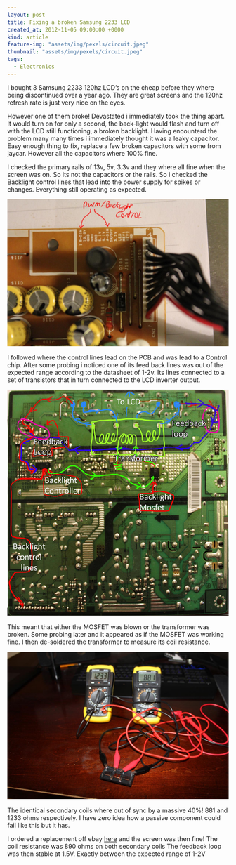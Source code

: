 ```yaml
---
layout: post
title: Fixing a broken Samsung 2233 LCD
created_at: 2012-11-05 09:00:00 +0000
kind: article
feature-img: "assets/img/pexels/circuit.jpeg"
thumbnail: "assets/img/pexels/circuit.jpeg"
tags:
  - Electronics
---
```

I bought 3 Samsung 2233 120hz LCD’s on the cheap before they where being discontinued over a year ago. They are great screens and the 120hz refresh rate is just very nice on the eyes.

However one of them broke! Devastated i immediately took the thing apart. It would turn on for only a second, the back-light would flash and turn off with the LCD still functioning, a broken backlight. Having encounterd the problem many many times i immediately thought it was a leaky capacitor. Easy enough thing to fix, replace a few broken capacitors with some from jaycar. However all the capacitors where 100% fine.

I checked the primary rails of 13v, 5v, 3.3v and they where all fine when the screen was on. So its not the capacitors or the rails. So i checked the Backlight control lines that lead into the power supply for spikes or changes. Everything still operating as expected.

![Backlight](/assets/img/posts/2012-11-05/Backlight.jpg)

I followed where the control lines lead on the PCB and was lead to a Control chip. After some probing i noticed one of its feed back lines was out of the expected range according to the datasheet of 1-2v. Its lines connected to a set of transistors that in turn connected to the LCD inverter output.

![Backlight outline](/assets/img/posts/2012-11-05/backlight_outline.jpg)

This meant that either the MOSFET was blown or the transformer was broken. Some probing later and it appeared as if the MOSFET was working fine. I then de-soldered the transformer to measure its coil resistance.

![Coil resistance](/assets/img/posts/2012-11-05/coil_resistance.jpg)

The identical secondary coils where out of sync by a massive 40%! 881 and 1233 ohms respectively. I have zero idea how a passive component could fail like this but it has.

I ordered a replacement off ebay [here](http://www.ebay.com/itm/TM-0915-Inverter-Transformer-for-SAMSUNG-LCD-/150935782915?pt=US_Monitor_Replacement_Parts&hash=item2324794603) and the screen was then fine! The coil resistance was 890 ohms on both secondary coils The feedback loop was then stable at 1.5V. Exactly between the expected range of 1-2V
